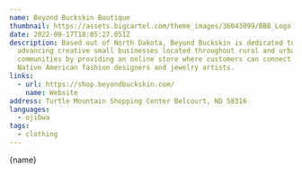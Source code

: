 ```yaml
---
name: Beyond Buckskin Boutique
thumbnail: https://assets.bigcartel.com/theme_images/36043099/BBB_Logo.png?auto=format&fit=max&w=400
date: 2022-09-17T18:05:27.051Z
description: Based out of North Dakota, Beyond Buckskin is dedicated to
  advancing creative small businesses located throughout rural and urban
  communities by providing an online store where customers can connect with
  Native American fashion designers and jewelry artists.
links:
  - url: https://shop.beyondbuckskin.com/
    name: Website
address: Turtle Mountain Shopping Center Belcourt, ND 58316
languages:
  - ojibwa
tags:
  - clothing
---
```


{name}
